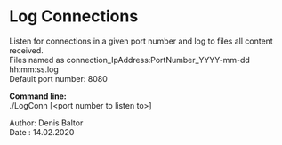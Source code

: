 Log Connections
===============
Listen for connections in a given port number and log to files all content received.<br>
Files named as connection_IpAddress:PortNumber_YYYY-mm-dd hh:mm:ss.log<br>
Default port number: 8080<br>
<p>
<strong>Command line:</strong><br>
./LogConn [&lt;port number to listen to&gt;]<br>
</p>
Author: Denis Baltor<br>
Date : 14.02.2020
